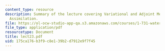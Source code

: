 ```yaml
---
content_type: resource
description: Summary of the lecture covering Variational and Adjoint Methods, Data
  Assimilation.
file: https://ol-ocw-studio-app-qa.s3.amazonaws.com/courses/1-731-water-resource-systems-fall-2006/175ca176b3f9c8e139b2d7912e9f7f45_lect23.pdf
file_type: application/pdf
resourcetype: Document
title: lect23.pdf
uid: 175ca176-b3f9-c8e1-39b2-d7912e9f7f45
---
```

